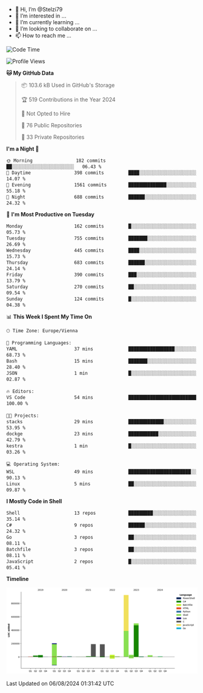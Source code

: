 - 👋 Hi, I’m @Stelzi79
- 👀 I’m interested in ...
- 🌱 I’m currently learning ...
- 💞️ I’m looking to collaborate on ...
- 📫 How to reach me ...

<!--START_SECTION:waka-->
![Code Time](http://img.shields.io/badge/Code%20Time-1%2C015%20hrs%2030%20mins-blue)

![Profile Views](http://img.shields.io/badge/Profile%20Views-0-blue)

**🐱 My GitHub Data** 

> 📦 103.6 kB Used in GitHub's Storage 
 > 
> 🏆 519 Contributions in the Year 2024
 > 
> 🚫 Not Opted to Hire
 > 
> 📜 76 Public Repositories 
 > 
> 🔑 33 Private Repositories 
 > 
**I'm a Night 🦉** 

```text
🌞 Morning                182 commits         ██░░░░░░░░░░░░░░░░░░░░░░░   06.43 % 
🌆 Daytime                398 commits         ████░░░░░░░░░░░░░░░░░░░░░   14.07 % 
🌃 Evening                1561 commits        ██████████████░░░░░░░░░░░   55.18 % 
🌙 Night                  688 commits         ██████░░░░░░░░░░░░░░░░░░░   24.32 % 
```
📅 **I'm Most Productive on Tuesday** 

```text
Monday                   162 commits         █░░░░░░░░░░░░░░░░░░░░░░░░   05.73 % 
Tuesday                  755 commits         ███████░░░░░░░░░░░░░░░░░░   26.69 % 
Wednesday                445 commits         ████░░░░░░░░░░░░░░░░░░░░░   15.73 % 
Thursday                 683 commits         ██████░░░░░░░░░░░░░░░░░░░   24.14 % 
Friday                   390 commits         ███░░░░░░░░░░░░░░░░░░░░░░   13.79 % 
Saturday                 270 commits         ██░░░░░░░░░░░░░░░░░░░░░░░   09.54 % 
Sunday                   124 commits         █░░░░░░░░░░░░░░░░░░░░░░░░   04.38 % 
```


📊 **This Week I Spent My Time On** 

```text
🕑︎ Time Zone: Europe/Vienna

💬 Programming Languages: 
YAML                     37 mins             █████████████████░░░░░░░░   68.73 % 
Bash                     15 mins             ███████░░░░░░░░░░░░░░░░░░   28.40 % 
JSON                     1 min               █░░░░░░░░░░░░░░░░░░░░░░░░   02.87 % 

🔥 Editors: 
VS Code                  54 mins             █████████████████████████   100.00 % 

🐱‍💻 Projects: 
stacks                   29 mins             █████████████░░░░░░░░░░░░   53.95 % 
dockge                   23 mins             ███████████░░░░░░░░░░░░░░   42.79 % 
kestra                   1 min               █░░░░░░░░░░░░░░░░░░░░░░░░   03.26 % 

💻 Operating System: 
WSL                      49 mins             ███████████████████████░░   90.13 % 
Linux                    5 mins              ██░░░░░░░░░░░░░░░░░░░░░░░   09.87 % 
```

**I Mostly Code in Shell** 

```text
Shell                    13 repos            █████████░░░░░░░░░░░░░░░░   35.14 % 
C#                       9 repos             ██████░░░░░░░░░░░░░░░░░░░   24.32 % 
Go                       3 repos             ██░░░░░░░░░░░░░░░░░░░░░░░   08.11 % 
Batchfile                3 repos             ██░░░░░░░░░░░░░░░░░░░░░░░   08.11 % 
JavaScript               2 repos             █░░░░░░░░░░░░░░░░░░░░░░░░   05.41 % 
```



**Timeline**

![Lines of Code chart](https://raw.githubusercontent.com/Stelzi79/Stelzi79/main/assets/bar_graph.png)


 Last Updated on 06/08/2024 01:31:42 UTC
<!--END_SECTION:waka-->

<!---
Stelzi79/Stelzi79 is a ✨ special ✨ repository because its `README.md` (this file) appears on your GitHub profile.
You can click the Preview link to take a look at your changes.
--->
